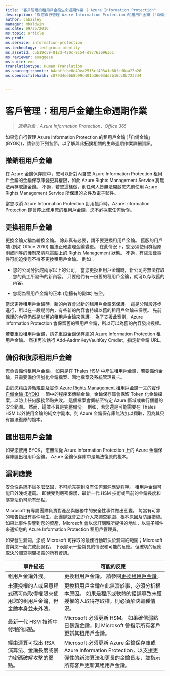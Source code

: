```yaml
---
title: "客戶管理的租用戶金鑰生命週期作業 | Azure Information Protection"
description: "與您自行管理 Azure Information Protection 的租用戶金鑰 (「自備金鑰」(BYOK)) 的相關生命週期作業資訊。"
author: cabailey
manager: mbaldwin
ms.date: 09/25/2016
ms.topic: article
ms.prod: 
ms.service: information-protection
ms.technology: techgroup-identity
ms.assetid: c5b19c59-812d-420c-9c54-d9776309636c
ms.reviewer: esaggese
ms.suite: ems
translationtype: Human Translation
ms.sourcegitcommit: b4abffcbe6e49ea25f3cf493a1e68fcd6ea25b26
ms.openlocfilehash: c879d4de6b8b99c401b36e03dd3b16dc8b722344


---
```



# <a name="customermanaged-tenant-key-lifecycle-operations"></a>客戶管理：租用戶金鑰生命週期作業

>*適用對象︰Azure Information Protection、Office 365*

如果您自行管理 Azure Information Protection 的租用戶金鑰 (「自備金鑰」(BYOK))，請參閱下列各節，以了解與此拓撲相關的生命週期作業詳細資訊。

## <a name="revoke-your-tenant-key"></a>撤銷租用戶金鑰
在 Azure 金鑰保存庫中，您可以針對內含您 Azure Information Protection 租用戶金鑰的金鑰保存庫變更其權限，如此 Azure Rights Management Service 將無法再存取該金鑰。 不過，若您這樣做，則任何人皆無法開啟您先前使用 Azure Rights Management Service 所保護的文件及電子郵件。

當您取消 Azure Information Protection 訂用帳戶時，Azure Information Protection 即會停止使用您的租用戶金鑰，您不必採取任何動作。


## <a name="rekey-your-tenant-key"></a>更換租用戶金鑰
更換金鑰又稱為輪換金鑰。 除非真有必要，請不要更換租用戶金鑰。 舊版的用戶端 (例如 Office 2010) 無法正確處理金鑰變更。 在此情況下，您必須使用群組原則或同等的機制來清除電腦上的 Rights Management 狀態。 不過，有些法律事件可能迫使您不得不更換租用戶金鑰。 例如：

-   您的公司分拆成兩家以上的公司。 當您更換租用戶金鑰時，新公司將無法存取您的員工所發佈的新內容。 只要他們有一份舊的租用戶金鑰，就可以存取舊的內容。

-   您認為租用戶金鑰的正本 (您擁有的副本) 被盜。

當您更換租用戶金鑰時，新的內容會以新的租用戶金鑰來保護。 這是分階段逐步進行，所以在一段期間內，有些新的內容會持續以舊的租用戶金鑰來保護。 先前保護的內容仍然是以舊的租用戶金鑰來保護。 為了支援此案例，Azure Information Protection 會保留舊的租用戶金鑰，所以可以為舊的內容發出授權。

若要重設租用戶金鑰，請先重設金鑰保存庫的 Azure Information Protection 租用戶金鑰。 然後再次執行 Add-AadrmKeyVaultKey Cmdlet，指定新金鑰 URL。

## <a name="backup-and-recover-your-tenant-key"></a>備份和復原租用戶金鑰
您負責備份租用戶金鑰。 如果是在 Thales HSM 中產生租用戶金鑰，若要備份金鑰，只需要備份信號化金鑰檔案、園地檔案及系統管理員卡。

由於您藉由遵循[規劃及實作 Azure Rights Management 租用戶金鑰](../plan-design/plan-implement-tenant-key.md)一文的[實作自備金鑰 (BYOK)](../plan-design/plan-implement-tenant-key.md#implementing-your-azure-rights-management-tenant-key) 一節中的程序來傳輸金鑰，金鑰保存庫會保留 Token 化金鑰檔案，以防止任何服務節點失敗。 這個檔案會繫結至特定 Azure 區域或執行個體的安全範圍。 然而，這並不算是完整備份。 例如，若您還是可能需要在 Thales HSM 以外使用金鑰的純文字副本，則 Azure 金鑰保存庫無法加以擷取，因為其只有無法復原的複本。

## <a name="export-your-tenant-key"></a>匯出租用戶金鑰
如果您使用 BYOK，您無法從 Azure Information Protection 上的 Azure 金鑰保存庫匯出租用戶金鑰。 Azure 金鑰保存庫中是無法復原的複本。 

## <a name="respond-to-a-breach"></a>漏洞應變
安全性系統不論多麼堅固，不可能完美到沒有任何漏洞應變程序。 租用戶金鑰可能已外洩或遭竊。 即使受到嚴密保護，最新一代 HSM 技術或目前的金鑰長度和演算法仍可能有弱點。

Microsoft 有專屬團隊負責對產品與服務中的安全性事件做出應變。 每當有可靠的報告指出有事件發生，此團隊就會立即介入來調查範圍、根本原因及防護措施。 如果此事件影響到您的資產，Microsoft 會以您訂閱時所提供的地址，以電子郵件來通知您的 Azure Information Protection 租用戶管理員。

如果發生漏洞，您或 Microsoft 可採取的最佳行動取決於漏洞的範圍；Microsoft 會與您一起完成此過程。 下表顯示一些常見的情況和可能的反應，但確切的反應取決於調查期間揭露的所有資訊。

|事件描述|可能的反應|
|------------------------|-------------------|
|租用戶金鑰外洩。|更換租用戶金鑰。 請參閱[更換租用戶金鑰](#re-key-your-tenant-key)。|
|未獲授權的人或惡意程式碼可能取得權限來使用您的租用戶金鑰，但金鑰本身並未外洩。|更換租用戶金鑰在此無濟於事，必須分析根本原因。 如果是程序或軟體的錯誤導致未獲授權的人取得存取權，則必須解決這種情況。|
|最新一代 HSM 技術中發現的弱點。|Microsoft 必須更新 HSM。 如果確信弱點已暴露金鑰，則 Microsoft 會指示所有客戶更新其租用戶金鑰。|
|經由運算可找出 RSA 演算法、金鑰長度或暴力密碼破解攻擊的弱點。|Microsoft 必須更新 Azure 金鑰保存庫或 Azure Information Protection，以支援更彈性的新演算法和更長的金鑰長度，並指示所有客戶更新其租用戶金鑰。|





<!--HONumber=Nov16_HO1-->


